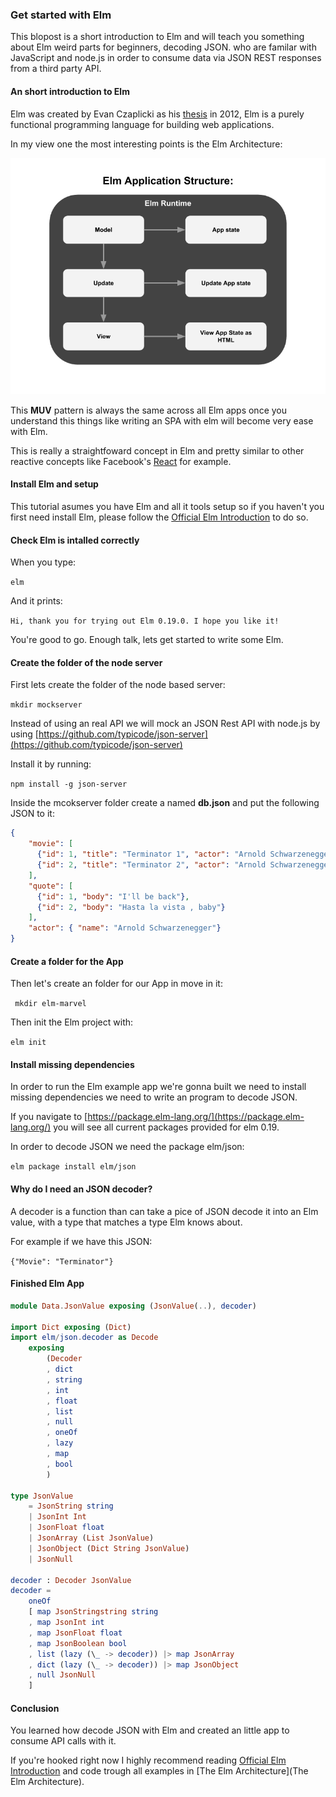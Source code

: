 ### Get started with Elm

This blopost is a short introduction to Elm and will teach you something about Elm weird parts for beginners, decoding JSON.
who are familar with JavaScript and node.js in order to consume data via JSON REST responses from a third party API.  

#### An short introduction to Elm 

Elm was created by Evan Czaplicki as his [thesis](https://www.seas.harvard.edu/sites/default/files/files/archived/Czaplicki.pdf) in 2012, Elm is a purely functional programming language for building web applications.

In my view one the most interesting points is the Elm Architecture:

![Model-Update-View](img/Model-Update-View.png)

This **MUV** pattern is always the same across all Elm apps once you understand this things like writing an SPA with elm will become very ease with Elm. 

This is really a straightfoward concept in Elm and pretty similar to other reactive concepts like Facebook's [React](https://reactjs.org/) for example.

#### Install Elm and setup

This tutorial asumes you have Elm and all it tools setup so if you haven't you first need install Elm,
please follow the [Official Elm Introduction](https://guide.elm-lang.org/install.html) to do so.

#### Check Elm is intalled correctly

When you type:

```elm```

And it prints:

``` Hi, thank you for trying out Elm 0.19.0. I hope you like it! ```

You're good to go. Enough talk,  lets get started to write some Elm.

#### Create the folder of the node server

First lets create the folder of the node based server:

``` mkdir mockserver ```

Instead of using an real API we will mock an JSON Rest API with node.js by using [https://github.com/typicode/json-server](https://github.com/typicode/json-server)

Install it by running:

``` npm install -g json-server ```

Inside the mcokserver folder create a named **db.json** and put the following JSON to it:

```json
{
    "movie": [
      {"id": 1, "title": "Terminator 1", "actor": "Arnold Schwarzenegger"},
      {"id": 2, "title": "Terminator 2", "actor": "Arnold Schwarzenegger"}
    ],
    "quote": [
      {"id": 1, "body": "I'll be back"},
      {"id": 2, "body": "Hasta la vista , baby"}
    ],
    "actor": { "name": "Arnold Schwarzenegger"}
}
```

#### Create a folder for the App

Then let's create an folder for our App in move in it:

``` mkdir elm-marvel```

Then init the Elm project with:

``` elm init ```

#### Install missing dependencies
In order to run the Elm example app we're gonna built we need to install missing dependencies we need to write an program to decode JSON. 

If you navigate to [https://package.elm-lang.org/](https://package.elm-lang.org/) you will see all current
packages provided for elm 0.19.

In order to decode JSON we need the package elm/json:

``` elm package install elm/json ```

#### Why do I need an JSON decoder?

A decoder is a function than can take a pice of JSON decode it into an Elm value, with a type that matches a type Elm knows about.

For example if we have this JSON:

```{"Movie": "Terminator"} ```

#### Finished Elm App

``` elm
module Data.JsonValue exposing (JsonValue(..), decoder)

import Dict exposing (Dict)
import elm/json.decoder as Decode
    exposing
        (Decoder
        , dict
        , string
        , int
        , float
        , list
        , null
        , oneOf
        , lazy
        , map
        , bool
        )

type JsonValue
    = JsonString string
    | JsonInt Int
    | JsonFloat float
    | JsonArray (List JsonValue)
    | JsonObject (Dict String JsonValue)
    | JsonNull 

decoder : Decoder JsonValue
decoder =
    oneOf
    [ map JsonStringstring string
    , map JsonInt int 
    , map JsonFloat float
    , map JsonBoolean bool
    , list (lazy (\_ -> decoder)) |> map JsonArray
    , dict (lazy (\_ -> decoder)) |> map JsonObject
    , null JsonNull
    ]
```

#### Conclusion

You learned how decode JSON with Elm and created an little app to consume API calls
with it.

If you're hooked right now I highly recommend reading
[Official Elm Introduction](https://guide.elm-lang.org/) and code trough all examples in [The Elm Architecture](The Elm Architecture).



